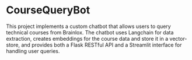 # CourseQueryBot

This project implements a custom chatbot that allows users to query technical courses from Brainlox. The chatbot uses Langchain for data extraction, creates embeddings for the course data and store it in a vector-store, and provides both a Flask RESTful API and a Streamlit interface for handling user queries.
